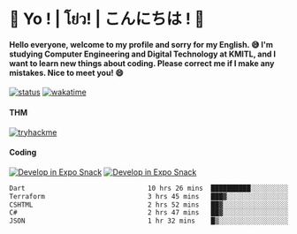 # 👋 Yo ! | โย่ว! | こんにちは ! 👋

<h4>Hello everyone, welcome to my profile and sorry for my English. 😅
I'm studying Computer Engineering and Digital Technology at KMITL, and I want to learn new things about coding. Please correct me if I make any mistakes. Nice to meet you! 😄</h4>

[![status](https://img.shields.io/badge/Freelance-Unavailable-red)](https://whyzotee.vercel.app)
[![wakatime](https://wakatime.com/badge/user/3ff4daa0-dc37-4cca-9446-11cce239b396.svg)](https://wakatime.com/@3ff4daa0-dc37-4cca-9446-11cce239b396)

#### THM
[![tryhackme](https://tryhackme-badges.s3.amazonaws.com/whyzotee.png)](https://tryhackme.com/p/whyzotee)

#### Coding
[![Develop in Expo Snack](https://img.shields.io/badge/Flutter-119EFF.svg?style=for-the-badge&logo=flutter&labelColor=FFF&logoColor=119EFF)](https://flutter.dev/)
[![Develop in Expo Snack](https://img.shields.io/badge/Expo-000.svg?style=for-the-badge&logo=EXPO&labelColor=FFF&logoColor=000)](https://expo.dev/)

<!--START_SECTION:waka-->

```txt
Dart                               10 hrs 26 mins  ██████████░░░░░░░░░░░░░░░   40.25 %
Terraform                          3 hrs 45 mins   ███▓░░░░░░░░░░░░░░░░░░░░░   14.50 %
CSHTML                             2 hrs 52 mins   ██▓░░░░░░░░░░░░░░░░░░░░░░   11.08 %
C#                                 2 hrs 47 mins   ██▓░░░░░░░░░░░░░░░░░░░░░░   10.75 %
JSON                               1 hr 32 mins    █▒░░░░░░░░░░░░░░░░░░░░░░░   05.92 %
```

<!--END_SECTION:waka-->
